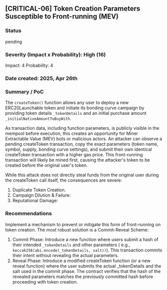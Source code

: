 ## [CRITICAL-06] Token Creation Parameters Susceptible to Front-running (MEV)

### Status

pending

### Severity (Impact x Probability): High (16)

Impact: 4
Probability: 4

### Date created: 2025, Apr 26th

### Summary / PoC

The `createToken()` function allows any user to deploy a new ERC20Launchable token and initiate its bonding curve campaign by providing token details `_tokenDetails` and an initial purchase amount `_initialNativeAmountToBuyWith`.

As transaction data, including function parameters, is publicly visible in the mempool before execution, this creates an opportunity for Miner Extractable Value (MEV) bots or malicious actors. An attacker can observe a pending createToken transaction, copy the exact parameters (token name, symbol, supply, bonding curve settings), and submit their own identical createToken transaction with a higher gas price. This front-running transaction will likely be mined first, causing the attacker's token to be created before the original user's token.

While this attack does not directly steal funds from the original user during the createToken call itself, the consequences are severe:

1. Duplicate Token Creation.
2. Campaign Dilution & Failure:
3. Reputational Damage:

### Recommendations

Implement a mechanism to prevent or mitigate this form of front-running on token creation. The most robust solution is a Commit-Reveal Scheme:

1.  Commit Phase: Introduce a new function where users submit a hash of their intended `_tokenDetails` and other parameters (
    e.g., `keccak256(abi.encode(_tokenDetails, salt))`).
    This transaction commits their intent without revealing the actual parameters.
2.  Reveal Phase: Introduce a modified createToken function (or a new reveal function) where the user submits the actual \_tokenDetails and the salt used in the commit phase. The contract verifies that the hash of the revealed parameters matches the previously committed hash before proceeding with token creation.
